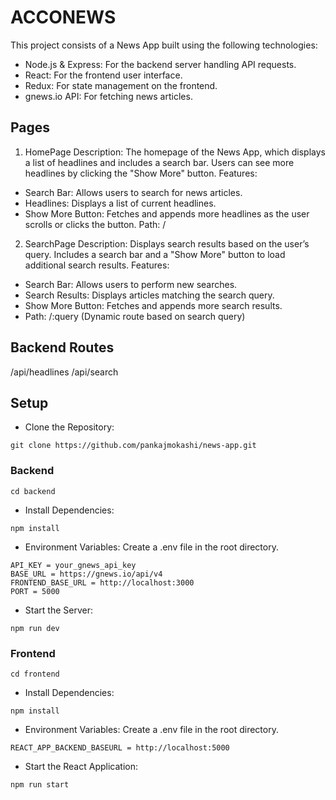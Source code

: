 # ACCONEWS

This project consists of a News App built using the following technologies:
- Node.js & Express: For the backend server handling API requests.
- React: For the frontend user interface.
- Redux: For state management on the frontend.
- gnews.io API: For fetching news articles.

## Pages
1. HomePage
Description: The homepage of the News App, which displays a list of headlines and includes a search bar. Users can see more headlines by clicking the "Show More" button.
Features:
- Search Bar: Allows users to search for news articles.
- Headlines: Displays a list of current headlines.
- Show More Button: Fetches and appends more headlines as the user scrolls or clicks the button.
Path: /

2. SearchPage
Description: Displays search results based on the user’s query. Includes a search bar and a "Show More" button to load additional search results.
Features:
- Search Bar: Allows users to perform new searches.
- Search Results: Displays articles matching the search query.
- Show More Button: Fetches and appends more search results.
- Path: /:query (Dynamic route based on search query)

## Backend Routes
/api/headlines
/api/search

## Setup
- Clone the Repository:
```
git clone https://github.com/pankajmokashi/news-app.git
```

### Backend
```
cd backend
```

- Install Dependencies:
```
npm install
```

- Environment Variables:
Create a .env file in the root directory.
```
API_KEY = your_gnews_api_key
BASE_URL = https://gnews.io/api/v4
FRONTEND_BASE_URL = http://localhost:3000
PORT = 5000
```

- Start the Server:
```
npm run dev
```

### Frontend
```
cd frontend
```

- Install Dependencies:
```
npm install
```

- Environment Variables:
Create a .env file in the root directory.
```
REACT_APP_BACKEND_BASEURL = http://localhost:5000
```

- Start the React Application:
```
npm run start
```
